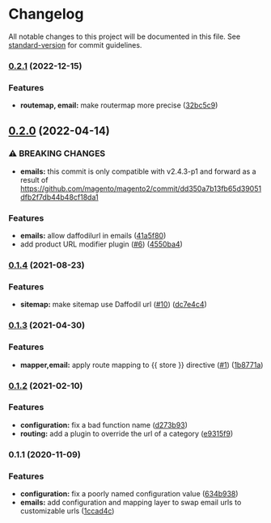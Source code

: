 # Changelog

All notable changes to this project will be documented in this file. See [standard-version](https://github.com/conventional-changelog/standard-version) for commit guidelines.

### [0.2.1](https://github.com/graycoreio/magento2-daffodil/compare/v0.2.0...v0.2.1) (2022-12-15)


### Features

* **routemap, email:** make routermap more precise ([32bc5c9](https://github.com/graycoreio/magento2-daffodil/commit/32bc5c92a00cf8975560db485c454bf87963ef72))

## [0.2.0](https://github.com/graycoreio/magento2-daffodil/compare/v0.1.4...v0.2.0) (2022-04-14)


### ⚠ BREAKING CHANGES

* **emails:** this commit is only compatible with v2.4.3-p1 and forward as a result of https://github.com/magento/magento2/commit/dd350a7b13fb65d39051dfb2f7db44b48cf18da1

### Features

* **emails:** allow daffodilurl in emails ([41a5f80](https://github.com/graycoreio/magento2-daffodil/commit/41a5f8096261f72118030a9e0f4970378f74f9c5))
* add product URL modifier plugin ([#6](https://github.com/graycoreio/magento2-daffodil/issues/6)) ([4550ba4](https://github.com/graycoreio/magento2-daffodil/commit/4550ba43e98579e99e1e69ceb4ef55b28213ed2a))

### [0.1.4](https://github.com/graycoreio/magento2-daffodil/compare/v0.1.3...v0.1.4) (2021-08-23)


### Features

* **sitemap:** make sitemap use Daffodil url ([#10](https://github.com/graycoreio/magento2-daffodil/issues/10)) ([dc7e4c4](https://github.com/graycoreio/magento2-daffodil/commit/dc7e4c4ca55dd5ffb30f5505beb4510090db2384))

### [0.1.3](https://github.com/graycoreio/magento2-daffodil/compare/v0.1.2...v0.1.3) (2021-04-30)


### Features

* **mapper,email:** apply route mapping to {{ store }} directive ([#1](https://github.com/graycoreio/magento2-daffodil/issues/1)) ([1b8771a](https://github.com/graycoreio/magento2-daffodil/commit/1b8771afaf8ffe10b9eead6dc63f302c33725928))

### [0.1.2](https://github.com/graycoreio/magento2-daffodil/compare/v0.1.1...v0.1.2) (2021-02-10)


### Features

* **configuration:** fix a bad function name ([d273b93](https://github.com/graycoreio/magento2-daffodil/commit/d273b93880561df73046e38a52b7e6fee2a10a6d))
* **routing:** add a plugin to override the url of a category ([e9315f9](https://github.com/graycoreio/magento2-daffodil/commit/e9315f9380985613e31622220a0816984aa14c57))

### 0.1.1 (2020-11-09)


### Features

* **configuration:** fix a poorly named configuration value ([634b938](https://github.com/graycoreio/magento2-daffodil/commit/634b938e629c235a250c079c37027109866d801c))
* **emails:** add configuration and mapping layer to swap email urls to customizable urls ([1ccad4c](https://github.com/graycoreio/magento2-daffodil/commit/1ccad4c89d26bbc96caf7ea25771a83961c36da9))
